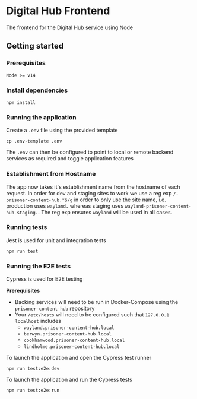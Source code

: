 # Digital Hub Frontend

The frontend for the Digital Hub service using Node

## Getting started

### Prerequisites

    Node >= v14

### Install dependencies

    npm install

### Running the application

Create a `.env` file using the provided template

    cp .env-template .env

The `.env` can then be configured to point to local or remote backend services as required and toggle application features

### Establishment from Hostname

The app now takes it's establishment name from the hostname of each request. In order for dev and staging sites to work we use a reg exp `/-prisoner-content-hub.*$/g` in order to only use the site name, i.e. production uses `wayland.` whereas staging uses `wayland-prisoner-content-hub-staging.`. The reg exp ensures `wayland` will be used in all cases.

### Running tests

Jest is used for unit and integration tests

    npm run test

### Running the E2E tests

Cypress is used for E2E testing

**Prerequisites**

- Backing services will need to be run in Docker-Compose using the `prisoner-content-hub` repository
- Your `/etc/hosts` will need to be configured such that `127.0.0.1 localhost` includes
  - `wayland.prisoner-content-hub.local`
  - `berwyn.prisoner-content-hub.local`
  - `cookhamwood.prisoner-content-hub.local`
  - `lindholme.prisoner-content-hub.local`

To launch the application and open the Cypress test runner

    npm run test:e2e:dev

To launch the application and run the Cypress tests

    npm run test:e2e:run
